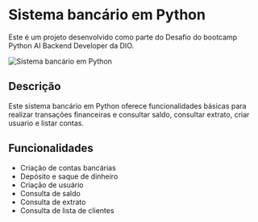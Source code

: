 # Sistema bancário em Python



Este é um projeto desenvolvido como parte do Desafio do bootcamp Python AI Backend Developer da DIO.

![Sistema bancário em Python](https://info4fun.com.br/wp-content/uploads/2024/04/CodingTheFutureVivoPythonAI-360x270.webp)

## Descrição

Este sistema bancário em Python oferece funcionalidades básicas para realizar transações financeiras e consultar saldo, consultar extrato, criar usuario e listar contas.

## Funcionalidades

- Criação de contas bancárias
- Depósito e saque de dinheiro
- Criação de usuário
- Consulta de saldo
- Consulta de extrato
- Consulta de lista de clientes



